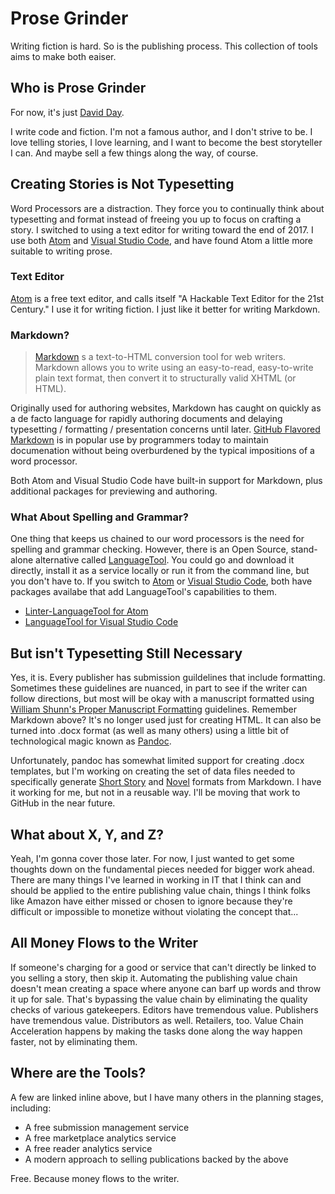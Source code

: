 # Prose Grinder

Writing fiction is hard. So is the publishing process. This collection of tools aims to make both eaiser.

## Who is Prose Grinder

For now, it's just [David Day](https://www.davidlday.com).

I write code and fiction. I'm not a famous author, and I don't strive to be. I love telling stories, I love learning, and I want to become the best storyteller I can. And maybe sell a few things along the way, of course.

## Creating Stories is Not Typesetting

Word Processors are a distraction. They force you to continually think about typesetting and format instead of freeing you up to focus on crafting a story. I switched to using a text editor for writing toward the end of 2017. I use both [Atom](https://atom.io) and [Visual Studio Code](https://code.visualstudio.com/), and have found Atom a little more suitable to writing prose.

### Text Editor

[Atom](https://atom.io) is a free text editor, and calls itself "A Hackable Text Editor for the 21st Century." I use it for writing fiction. I just like it better for writing Markdown.

### Markdown?

> [Markdown](https://daringfireball.net/projects/markdown/) s a text-to-HTML conversion tool for web writers. Markdown allows you to write using an easy-to-read, easy-to-write plain text format, then convert it to structurally valid XHTML (or HTML).

Originally used for authoring websites, Markdown has caught on quickly as a de facto language for rapidly authoring documents and delaying typesetting / formatting / presentation concerns until later. [GitHub Flavored Markdown](https://help.github.com/articles/basic-writing-and-formatting-syntax/) is in popular use by programmers today to maintain documenation without being overburdened by the typical impositions of a word processor.

Both Atom and Visual Studio Code have built-in support for Markdown, plus additional packages for previewing and authoring.

### What About Spelling and Grammar?

One thing that keeps us chained to our word processors is the need for spelling and grammar checking. However, there is an Open Source, stand-alone alternative called [LanguageTool](https://languagetool.org/). You could go and download it directly, install it as a service locally or run it from the command line, but you don't have to. If you switch to [Atom](https://atom.io) or [Visual Studio Code](https://code.visualstudio.com), both have packages availabe that add LanguageTool's capabilities to them.

* [Linter-LanguageTool for Atom](https://atom.io/packages/linter-languagetool)
* [LanguageTool for Visual Studio Code](https://marketplace.visualstudio.com/items?itemName=adamvoss.vscode-languagetool)

## But isn't Typesetting Still Necessary

Yes, it is. Every publisher has submission guildelines that include formatting. Sometimes these guidelines are nuanced, in part to see if the writer can follow directions, but most will be okay with a manuscript formatted using [William Shunn's Proper Manuscript Formatting](https://www.shunn.net/format/) guidelines. Remember Markdown above? It's no longer used just for creating HTML. It can also be turned into .docx format (as well as many others) using a little bit of technological magic known as [Pandoc](https://pandoc.org).

Unfortunately, pandoc has somewhat limited support for creating .docx templates, but I'm working on creating the set of data files needed to specifically generate [Short Story](https://www.shunn.net/format/story.html) and [Novel](https://www.shunn.net/format/novel.html) formats from Markdown. I have it working for me, but not in a reusable way. I'll be moving that work to GitHub in the near future.

## What about X, Y, and Z?

Yeah, I'm gonna cover those later. For now, I just wanted to get some thoughts down on the fundamental pieces needed for bigger work ahead. There are many things I've learned in working in IT that I think can and should be applied to the entire publishing value chain, things I think folks like Amazon have either missed or chosen to ignore because they're difficult or impossible to monetize without violating the concept that...

## All Money Flows to the Writer

If someone's charging for a good or service that can't directly be linked to you selling a story, then skip it. Automating the publishing value chain doesn't mean creating a space where anyone can barf up words and throw it up for sale. That's bypassing the value chain by eliminating the quality checks of various gatekeepers. Editors have tremendous value. Publishers have tremendous value. Distributors as well. Retailers, too. Value Chain Acceleration happens by making the tasks done along the way happen faster, not by eliminating them.

## Where are the Tools?

A few are linked inline above, but I have many others in the planning stages, including:

* A free submission management service
* A free marketplace analytics service
* A free reader analytics service
* A modern approach to selling publications backed by the above

Free. Because money flows to the writer.
